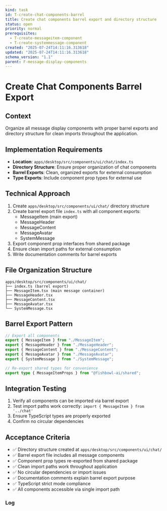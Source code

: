 ```yaml
---
kind: task
id: T-create-chat-components-barrel
title: Create chat components barrel export and directory structure
status: open
priority: normal
prerequisites:
  - T-create-messageitem-component
  - T-create-systemmessage-component
created: "2025-07-24T14:11:16.313618"
updated: "2025-07-24T14:11:16.313618"
schema_version: "1.1"
parent: F-message-display-components
---
```


# Create Chat Components Barrel Export

## Context

Organize all message display components with proper barrel exports and directory structure for clean imports throughout the application.

## Implementation Requirements

- **Location**: `apps/desktop/src/components/ui/chat/index.ts`
- **Directory Structure**: Ensure proper organization of chat components
- **Barrel Exports**: Clean, organized exports for external consumption
- **Type Exports**: Include component prop types for external use

## Technical Approach

1. Create `apps/desktop/src/components/ui/chat/` directory structure
2. Create barrel export file `index.ts` with all component exports:
   - MessageItem (main export)
   - MessageHeader
   - MessageContent
   - MessageAvatar
   - SystemMessage
3. Export component prop interfaces from shared package
4. Ensure clean import paths for external consumption
5. Write documentation comments for barrel exports

## File Organization Structure

```
apps/desktop/src/components/ui/chat/
├── index.ts (barrel export)
├── MessageItem.tsx (main message container)
├── MessageHeader.tsx
├── MessageContent.tsx
├── MessageAvatar.tsx
└── SystemMessage.tsx
```

## Barrel Export Pattern

```typescript
// Export all components
export { MessageItem } from "./MessageItem";
export { MessageHeader } from "./MessageHeader";
export { MessageContent } from "./MessageContent";
export { MessageAvatar } from "./MessageAvatar";
export { SystemMessage } from "./SystemMessage";

// Re-export shared types for convenience
export type { MessageItemProps } from "@fishbowl-ai/shared";
```

## Integration Testing

1. Verify all components can be imported via barrel export
2. Test import paths work correctly: `import { MessageItem } from '../chat'`
3. Ensure TypeScript types are properly exported
4. Confirm no circular dependencies

## Acceptance Criteria

- ✅ Directory structure created at `apps/desktop/src/components/ui/chat/`
- ✅ Barrel export file includes all message components
- ✅ Component prop types re-exported from shared package
- ✅ Clean import paths work throughout application
- ✅ No circular dependencies or import issues
- ✅ Documentation comments explain barrel export purpose
- ✅ TypeScript strict mode compliance
- ✅ All components accessible via single import path

### Log
